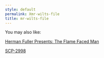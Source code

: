 ```yaml
---
style: default
permalink: Xmr-wilts-file
title: mr-wilts-file
---
```

You may also like:

[Herman Fuller Presents: The Flame Faced Man](http://scp-wiki.net/the-flame-faced-man)

[SCP-2998](http://scp-wiki.net/scp-2998-3)
